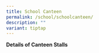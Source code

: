 ```yaml
---
title: School Canteen
permalink: /school/schoolcanteen/
description: ""
variant: tiptap
---
```

<p><strong>Details of Canteen Stalls</strong>
</p>
<p></p>